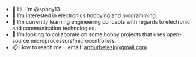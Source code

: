 - 👋 Hi, I’m @spboy13
- 👀 I’m interested in electronics hobbying and programming.
- 🌱 I’m currently learning engineering concepts with regards to electronic and communication technologies. 
- 💞️ I’m looking to collaborate on some hobby projects that uses open-source microprocessors/microcontrollers. 
- 📫 How to reach me... email: arthurbetezjr@gmail.com 

<!---
spboy13/spboy13 is a ✨ special ✨ repository because its `README.md` (this file) appears on your GitHub profile.
You can click the Preview link to take a look at your changes.
--->
